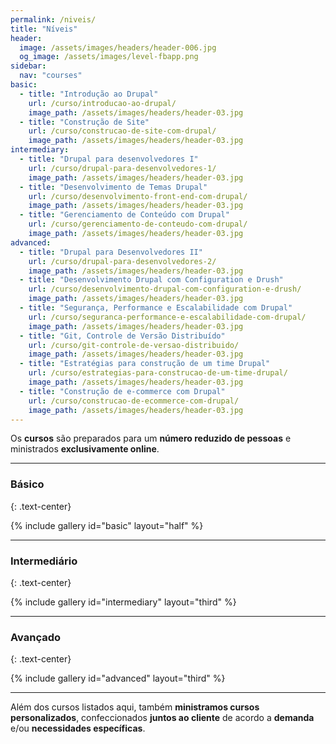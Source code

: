 ```yaml
---
permalink: /niveis/
title: "Níveis"
header:
  image: /assets/images/headers/header-006.jpg
  og_image: /assets/images/level-fbapp.png
sidebar:
  nav: "courses"
basic:
  - title: "Introdução ao Drupal"
    url: /curso/introducao-ao-drupal/
    image_path: /assets/images/headers/header-03.jpg
  - title: "Construção de Site"
    url: /curso/construcao-de-site-com-drupal/
    image_path: /assets/images/headers/header-03.jpg
intermediary:
  - title: "Drupal para desenvolvedores I"
    url: /curso/drupal-para-desenvolvedores-1/
    image_path: /assets/images/headers/header-03.jpg
  - title: "Desenvolvimento de Temas Drupal"
    url: /curso/desenvolvimento-front-end-com-drupal/
    image_path: /assets/images/headers/header-03.jpg
  - title: "Gerenciamento de Conteúdo com Drupal"
    url: /curso/gerenciamento-de-conteudo-com-drupal/
    image_path: /assets/images/headers/header-03.jpg
advanced:
  - title: "Drupal para Desenvolvedores II"
    url: /curso/drupal-para-desenvolvedores-2/
    image_path: /assets/images/headers/header-03.jpg
  - title: "Desenvolvimento Drupal com Configuration e Drush"
    url: /curso/desenvolvimento-drupal-com-configuration-e-drush/
    image_path: /assets/images/headers/header-03.jpg
  - title: "Segurança, Performance e Escalabilidade com Drupal"
    url: /curso/seguranca-performance-e-escalabilidade-com-drupal/
    image_path: /assets/images/headers/header-03.jpg
  - title: "Git, Controle de Versão Distribuído"
    url: /curso/git-controle-de-versao-distribuido/
    image_path: /assets/images/headers/header-03.jpg
  - title: "Estratégias para construção de um time Drupal"
    url: /curso/estrategias-para-construcao-de-um-time-drupal/
    image_path: /assets/images/headers/header-03.jpg
  - title: "Construção de e-commerce com Drupal"
    url: /curso/construcao-de-ecommerce-com-drupal/
    image_path: /assets/images/headers/header-03.jpg
---
```


Os **cursos** são preparados para um **número reduzido de pessoas** e ministrados **exclusivamente online**.

---

### **Básico**
{: .text-center}

{% include gallery id="basic" layout="half" %}

---

### **Intermediário**
{: .text-center}

{% include gallery id="intermediary" layout="third" %}

---

### **Avançado**
{: .text-center}

{% include gallery id="advanced" layout="third" %}

---

Além dos cursos listados aqui, também **ministramos cursos personalizados**, confeccionados **juntos ao cliente** de acordo a **demanda** e/ou **necessidades específicas**.